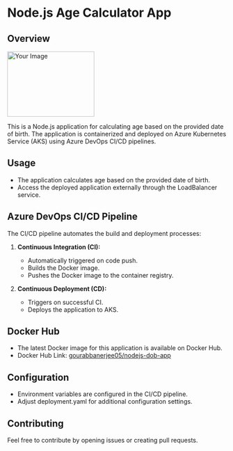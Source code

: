 # Node.js Age Calculator App

## Overview
<img src="[path/to/your/image.png](https://github.com/gourabb8273/nodejs-age-calculator-with-aks-cluster/assets/109871120/f578b7f2-14d2-4150-a152-9419fdafb4ca)" alt="Your Image" width="200" height="150">



This is a Node.js application for calculating age based on the provided date of birth. The application is containerized and deployed on Azure Kubernetes Service (AKS) using Azure DevOps CI/CD pipelines.

## Usage

- The application calculates age based on the provided date of birth.
- Access the deployed application externally through the LoadBalancer service.

## Azure DevOps CI/CD Pipeline

The CI/CD pipeline automates the build and deployment processes:

1. **Continuous Integration (CI):**
   - Automatically triggered on code push.
   - Builds the Docker image.
   - Pushes the Docker image to the container registry.

2. **Continuous Deployment (CD):**
   - Triggers on successful CI.
   - Deploys the application to AKS.

## Docker Hub

- The latest Docker image for this application is available on Docker Hub.
- Docker Hub Link: [gourabbanerjee05/nodejs-dob-app](https://hub.docker.com/r/gourabbanerjee05/nodejs-dob-app)

## Configuration

- Environment variables are configured in the CI/CD pipeline.
- Adjust deployment.yaml for additional configuration settings.

## Contributing

Feel free to contribute by opening issues or creating pull requests.
